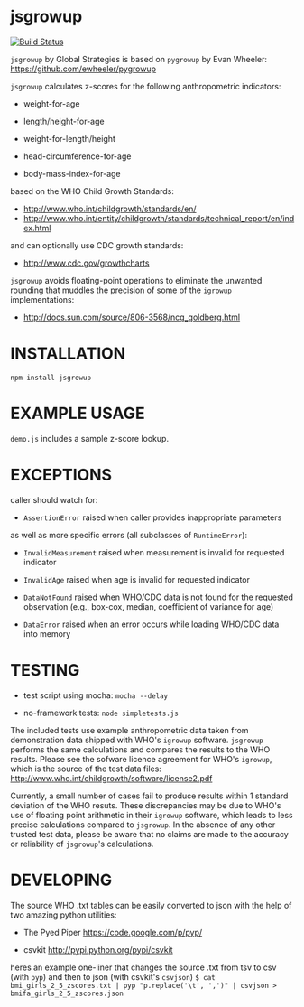 jsgrowup
========

[![Build Status](https://travis-ci.org/GlobalStrategies/jsgrowup.svg?branch=master)](https://travis-ci.org/GlobalStrategies/jsgrowup.svg?branch=master)

`jsgrowup` by Global Strategies is based on `pygrowup` by Evan Wheeler:
https://github.com/ewheeler/pygrowup

`jsgrowup` calculates z-scores for the following anthropometric indicators:

* weight-for-age

* length/height-for-age

* weight-for-length/height

* head-circumference-for-age

* body-mass-index-for-age

based on the WHO Child Growth Standards:
* http://www.who.int/childgrowth/standards/en/
* http://www.who.int/entity/childgrowth/standards/technical_report/en/index.html

and can optionally use CDC growth standards:
* http://www.cdc.gov/growthcharts

`jsgrowup` avoids floating-point operations to eliminate the unwanted rounding
that muddles the precision of some of the `igrowup` implementations:
* http://docs.sun.com/source/806-3568/ncg_goldberg.html


INSTALLATION
============
`npm install jsgrowup`


EXAMPLE USAGE
=============

`demo.js` includes a sample z-score lookup.


EXCEPTIONS
==========

caller should watch for:

* `AssertionError` raised when caller provides inappropriate parameters

as well as more specific errors (all subclasses of `RuntimeError`):

* `InvalidMeasurement` raised when measurement is invalid for requested indicator

* `InvalidAge` raised when age is invalid for requested indicator

* `DataNotFound` raised when WHO/CDC data is not found for the requested observation (e.g., box-cox, median, coefficient of variance for age)

* `DataError` raised when an error occurs while loading WHO/CDC data into memory


TESTING
=======

* test script using mocha:
`mocha --delay`

* no-framework tests:
`node simpletests.js`

The included tests use example anthropometric data taken from
demonstration data shipped with WHO's `igrowup` software.
`jsgrowup` performs the same calculations and compares the results
to the WHO results.
Please see the sofware licence agreement for WHO's `igrowup`, which
is the source of the test data files:
http://www.who.int/childgrowth/software/license2.pdf

Currently, a small number of cases fail to produce results within 1 standard
deviation of the WHO resuts. These discrepancies may be due to WHO's
use of floating point arithmetic in their `igrowup` software, which leads to
less precise calculations compared to `jsgrowup`. In the absence of any other
trusted test data, please be aware that no claims are made to the
accuracy or reliability of `jsgrowup`'s calculations.


DEVELOPING
==========

The source WHO .txt tables can be easily converted to json with the help of
two amazing python utilities:

* The Pyed Piper https://code.google.com/p/pyp/

* csvkit http://pypi.python.org/pypi/csvkit

heres an example one-liner that changes the source .txt from tsv
to csv (with `pyp`) and then to json (with csvkit's `csvjson`)
`$ cat bmi_girls_2_5_zscores.txt | pyp "p.replace('\t', ',')" | csvjson > bmifa_girls_2_5_zscores.json`
